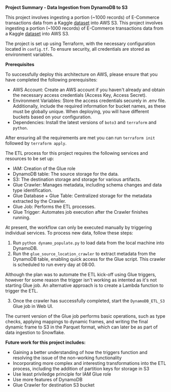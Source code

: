 **Project Summary - Data Ingestion from DynamoDB to S3**

This project involves ingesting a portion (~1000 records) of E-Commerce transactions data from a Kaggle [dataset](https://www.kaggle.com/datasets/carrie1/ecommerce-data) into AWS S3.
This project involves ingesting a portion (~1000 records) of E-Commerce transactions data from a Kaggle [dataset](https://www.kaggle.com/datasets/carrie1/ecommerce-data) into AWS S3.

The project is set up using Terraform, with the necessary configuration located in `config.tf`. To ensure security, all credentials are stored as environment variables.

**Prerequisites**

To successfully deploy this architecture on AWS, please ensure that you have completed the following prerequisites:

- AWS Account: Create an AWS account if you haven't already and obtain the necessary access credentials (Access Key, Access Secret).
- Environment Variables: Store the access credentials securely in .env file. Additionally, include the required information for bucket names, as these must be globally unique. When deploying, you will have different buckets based on your configuration.
- Dependencies: Install the latest versions of `boto3` and `terraform` and `python`.

After ensuring all the requirements are met you can run `terraform init` followed by `terraform apply`.

The ETL process for this project requires the following services and resources to be set up:
-  IAM: Creation of the Glue role
- DynamoDB table: The source storage for the data.
- S3: The destination storage and storage for various artifacts.
- Glue Crawler: Manages metadata, including schema changes and data type identification.
- Glue Database + Glue Table: Centralized storage for the metadata extracted by the Crawler.
- Glue Job: Performs the ETL processes.
- Glue Trigger: Automates job execution after the Crawler finishes running.

At present, the workflow can only be executed manually by triggering individual services. To process new data, follow these steps:
1. Run `python dynamo_populate.py` to load data from the local machine into DynamoDB.
2. Run the `glue_source_location_crawler` to extract metadata from the DynamoDB table, enabling quick access for the Glue script. This crawler is scheduled to run every day at 08:00.

Although the plan was to automate the ETL kick-off using Glue triggers, however for some reason the trigger isn't working as intented as it's not starting Glue job. An alternative approach is to create a Lambda function to trigger the ETL.

3. Once the crawler has successfully completed, start the `DynamoDB_ETL_S3` Glue job in Web UI.

The current version of the Glue job performs basic operations, such as type checks, applying mappings to dynamic frames, and writing the final dynamic frame to S3 in the Parquet format, which can later be as part of data ingestion to Snowflake.

**Future work for this project includes:**
  - Gaining a better understanding of how the triggers function and resolving the issue of the non-working functionality
  - Incorporating more complex and interesting transformations into the ETL process, including the addition of partition keys for storage in S3
  - Use least priviledge principle for IAM Glue role
  - Use more features of DynamoDB
  - Glue Crawler for destination S3 bucket
